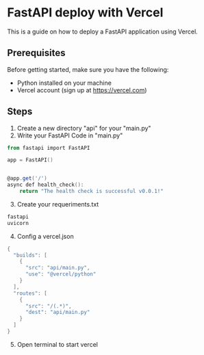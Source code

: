 # FastAPI deploy with Vercel

This is a guide on how to deploy a FastAPI application using Vercel.

## Prerequisites

Before getting started, make sure you have the following:

- Python installed on your machine
- Vercel account (sign up at https://vercel.com)

## Steps

1. Create a new directory "api" for your "main.py"
2. Write your FastAPI Code in "main.py"

```powershell
from fastapi import FastAPI

app = FastAPI()


@app.get('/')
async def health_check():
    return "The health check is successful v0.0.1!"
```

3. Create your requeriments.txt
```powershell
fastapi
uvicorn
```

4. Config a vercel.json
```powershell
{
  "builds": [
    {
      "src": "api/main.py",
      "use": "@vercel/python"
    }
  ],
  "routes": [
    {
      "src": "/(.*)",
      "dest": "api/main.py"
    }
  ]
}
```
5. Open terminal to start vercel 